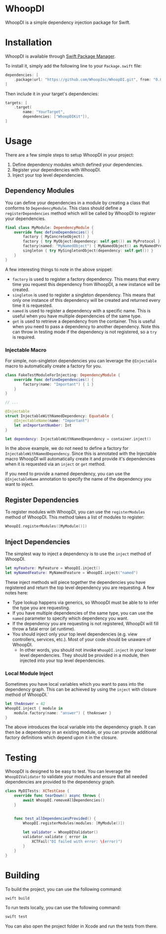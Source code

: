 # WhoopDI

WhoopDI is a simple dependency injection package for Swift.

# Installation

WhoopDI is available through [Swift Package Manager](https://swift.org/package-manager/). 

To install it, simply add the following line to your `Package.swift` file:

```swift
dependencies: [
    .package(url: "https://github.com/WhoopInc/WhoopDI.git", from: "0.0.3.9")
]
```

Then include it in your target's dependencies:

```swift
targets: [
    .target(
        name: "YourTarget",
        dependencies: ["WhoopDIKit"]),
]
```

# Usage

There are a few simple steps to setup WhoopDI in your project:
1. Define dependency modules which defined your dependencies.
2. Register your dependencies with WhoopDI.
3. Inject your top level dependencies.

## Dependency Modules

You can define your dependencies in a module by creating a class that conforms to `DependencyModule`. This class should define a `registerDependencies` method which will be called by WhoopDI to register your dependencies.

```swift
final class MyModule: DependencyModule {
    override func defineDependencies() {
        factory { MyConcreteObject() }
        factory { try MyObject(dependency: self.get()) as MyProtocol }
        factory(named: "MyNamedObject") { MyNamedObject() as MyNamedProtocol }
        singleton { try MySingletonObject(dependency: self.get()) }
    }
}
```

A few interesting things to note in the above snippet:
- `factory` is used to register a factory dependency. This means that every time you request this dependency from WhoopDI, a new instance will be created.
- `singleton` is used to register a singleton dependency. This means that only one instance of this dependency will be created and returned every time it is requested.
- `named` is used to register a dependency with a specific name. This is useful when you have multiple dependencies of the same type.
- `get` is used to retrieve a dependency from the container. This is useful when you need to pass a dependency to another dependency. Note this can throw in testing mode if the dependency is not registered, so a `try` is required.

### Injectable Macro

For simple, non-singleton dependencies you can leverage the `@Injectable` macro to automatically create a factory for you.

```swift
class FakeTestModuleForInjecting: DependencyModule {
    override func defineDependencies() {
        factory(name: "Important") { 1 }
    }
}

// ...

@Injectable
struct InjectableWithNamedDependency: Equatable {
    @InjectableName(name: "Important")
    let anImportantNumber: Int
}

let dependency: InjectableWithNamedDependency = container.inject()
```

In the above example, we do not need to define a factory for `InjectableWithNamedDependency`. Since this is annotated with the Injectable macro WhoopDI will automatically create it and provide it's dependencies when it is requested via an `inject` or `get` method.

If you need to provide a named dependency, you can use the `@InjectableName` annotation to specify the name of the dependency you want to inject.


## Register Dependencies

To register modules with WhoopDI, you can use the `registerModules` method of WhoopDI. This method takes a list of modules to register:

```swift
WhoopDI.registerModules([MyModule()])
```

## Inject Dependencies

The simplest way to inject a dependency is to use the `inject` method of WhoopDI.

```swift
let myFeature: MyFeature = WhoopDI.inject()
let myNamedFeature: MyNamedFeature = WhoopDI.inject("named")
```

These inject methods will piece together the dependencies you have registered and return the top level dependency you are requesting. A few notes here:
- Type lookup happens via generics, so WhoopDI must be able to to infer the type you are requesting.
- If you have multiple dependencies of the same type, you can use the `named` parameter to specify which dependency you want.
- If the dependency you are requesting is not registered, WhoopDI will fill throw a fatal error (at runtime).
- You should inject only your top level dependencies (e.g. view controllers, services, etc.). Most of your code should be unaware of WhoopDI.
    - In other words, you should not invoke `WhoopDI.inject` in your lower level dependencies. They should be provided in a module, then injected into your top level dependencies.

### Local Module Inject

Sometimes you have local variables which you want to pass into the dependency graph. This can be achieved by using the `inject` with closure method of WhoopDI.`

```swift
let theAnswer = 42
WhoopDI.inject { module in
    module.factory(name: "answer") { theAnswer }
}
```

The above introduces the local variable into the dependency graph. It can then be a dependency in an existing module, or you can provide additional factory definitions which depend upon it in the closure.

# Testing

WhoopDI is designed to be easy to test. You can leverage the `WhoopDIValidator` to validate your modules and ensure that all needed dependencies are provided to the dependency graph.

```swift
class MyDITests: XCTestCase {
    override func tearDown() async throws {
        await WhoopDI.removeAllDependencies()
    }
    

    func test_allDependenciesProvided() {
        WhoopDI.registerModules(modules: [MyModule()])
        
        let validator = WhoopDIValidator()
        validator.validate { error in
            XCTFail("DI failed with error: \(error)")
        }
    }
}
```

# Building

To build the project, you can use the following command:

```bash
swift build
```

To run tests locally, you can use the following command:

```bash
swift test
```

You can also open the project folder in Xcode and run the tests from there.